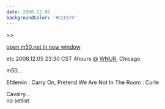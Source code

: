 ```yaml
---
date: 2008.12.05
backgroundColor: '#CCCCFF'
---
```


\>>

[open m50.net in new window](http://m50.net/)  

etc 2008.12.05 23:30 CST 4hours @ [WNUR](http://www.wnur.org/), Chicago  

m50...  

Efdemin : Carry On, Pretend We Are Not In The Room : Curle  

Cavalry...  
no setlist
